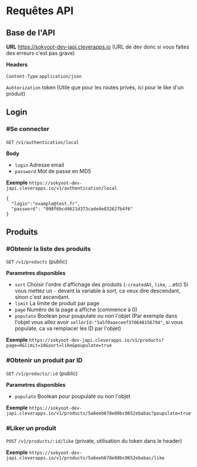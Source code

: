 # Requêtes API
## Base de l'API
**URL** 
https://sokyoot-dev-japi.cleverapps.io (URL de dev donc si vous faites des erreurs c'est pas grave)

**Headers** 

`Content-Type` `application/json`

`Auhtorization` token (Utile que pour les routes privés, ici pour le like d'un produit)

## Login

### #Se connecter
`GET` `/v1/authentication/local`

**Body**

* `login` Adresse email
* `password` Mot de passe en MD5

**Exemple**  `https://sokyoot-dev-japi.cleverapps.io/v1/authentication/local`
```
{
  "login":"example@test.fr",
  "password": "098f6bcd4621d373cade4e832627b4f6"
}
```


## Produits
### #Obtenir la liste des produits
`GET` `/v1/products` (public)

**Parametres disponibles**

* `sort` Choisir l'ordre d'affichage des produits (`-createdAt`, `like`, ...etc) Si vous mettez un `-` devant la variable à sort, ca veux dire descendant, sinon c'est ascendant.
* `limit` La limite de produit par page
* `page` Numéro de la page a affiche (commence à 0)
* `populate` Boolean pour poupulate ou non l'objet (Par exemple dans l'objet vous allez avoir `sellerId:"5a5f0aaeceef370648156794"`, si vous populate, ca va remplacer les ID par l'objet)

**Exemple**  `https://sokyoot-dev-japi.cleverapps.io/v1/products?page=0&limit=10&sort=like&poupulate=true`


### #Obtenir un produit par ID
`GET` `/v1/products/:id` (public)

**Parametres disponibles**

* `populate` Boolean pour poupulate ou non l'objet

**Exemple**  `https://sokyoot-dev-japi.cleverapps.io/v1/products/5a6eeb678e80bc0652ebabac?poupulate=true`

### #Liker un produit
`POST` `/v1/products/:id/like` (private, utilisation du token dans le header)

**Exemple**  `https://sokyoot-dev-japi.cleverapps.io/v1/products/5a6eeb678e80bc0652ebabac/like`
